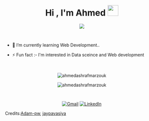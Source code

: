 <h1 align="center">Hi , I'm Ahmed <img src="https://media.giphy.com/media/hvRJCLFzcasrR4ia7z/giphy.gif" width="35"></h1>
<p align="center">
  <a align="right" href="https://github.com/jaypavasiya"><img src="https://readme-typing-svg.herokuapp.com?color=000000&lines=+Computer+engineering+student+%F0%9F%9A%80"></a>
</p>

<br>

- 🌱 I’m currently learning Web Development..

- ⚡ Fun fact :- I'm interested in Data sceince and Web development 

<br>


<p align="center"><img src="https://github-readme-streak-stats.herokuapp.com/?user=Ahmed-Ashraf-Marzouk&theme=algolia" alt="ahmedashrafmarzouk" /></p>
<p align="center"><img src="https://github-readme-stats.vercel.app/api/top-langs/?username=Ahmed-Ashraf-Marzouk&theme=algolia&layout=compact" alt="ahmedashrafmarzouk" /></p>
<br>

<p align="center">
  <!-- <a href=""><img src="https://img.icons8.com/bubbles/50/000000/web.png" alt="Website"/></a> -->
	<a href="mailto:a.a.elghawas@gmail.com"><img src="https://img.icons8.com/bubbles/50/000000/gmail.png" title='Gmail' alt="Gmail"/></a>
	<a href="https://www.linkedin.com/in/ahmed-ashraf-367548123/"><img src="https://img.icons8.com/bubbles/50/000000/linkedin.png" title='LinkedIn' alt="LinkedIn"/></a>
<!-- 	<a href="https://stackoverflow.com/users/13516564/jay"><img src="https://img.icons8.com/bubbles/50/000000/module.png" title='Stack Overflow' alt="stack overflow"/></a> -->
	<!-- <a href=""><img src="https://img.icons8.com/bubbles/50/000000/instagram.png" alt="Instagram"/></a>
	<a href=""><img src="https://img.icons8.com/bubbles/50/000000/youtube.png" alt="Youtube"/></a> -->
	
</p>


Credits:[Adam-pw](https://github.com/Adam-pw), [jaypavasiya](https://github.com/jaypavasiya)

